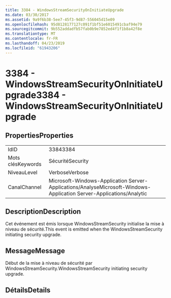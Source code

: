 ```yaml
---
title: 3384 - WindowsStreamSecurityOnInitiateUpgrade
ms.date: 03/30/2017
ms.assetid: 9a9f6b38-5ee7-45f3-9d87-556045d15e09
ms.openlocfilehash: 95d8128177127c091f1bf51e6015491cbaf94e79
ms.sourcegitcommit: 9b552addadfb57fab0b9e7852ed4f1f1b8a42f8e
ms.translationtype: MT
ms.contentlocale: fr-FR
ms.lasthandoff: 04/23/2019
ms.locfileid: "61943206"
---
```

# <a name="3384---windowsstreamsecurityoninitiateupgrade"></a><span data-ttu-id="b661f-102">3384 - WindowsStreamSecurityOnInitiateUpgrade</span><span class="sxs-lookup"><span data-stu-id="b661f-102">3384 - WindowsStreamSecurityOnInitiateUpgrade</span></span>
## <a name="properties"></a><span data-ttu-id="b661f-103">Properties</span><span class="sxs-lookup"><span data-stu-id="b661f-103">Properties</span></span>  
  
|||  
|-|-|  
|<span data-ttu-id="b661f-104">Id</span><span class="sxs-lookup"><span data-stu-id="b661f-104">ID</span></span>|<span data-ttu-id="b661f-105">3384</span><span class="sxs-lookup"><span data-stu-id="b661f-105">3384</span></span>|  
|<span data-ttu-id="b661f-106">Mots clés</span><span class="sxs-lookup"><span data-stu-id="b661f-106">Keywords</span></span>|<span data-ttu-id="b661f-107">Sécurité</span><span class="sxs-lookup"><span data-stu-id="b661f-107">Security</span></span>|  
|<span data-ttu-id="b661f-108">Niveau</span><span class="sxs-lookup"><span data-stu-id="b661f-108">Level</span></span>|<span data-ttu-id="b661f-109">Verbose</span><span class="sxs-lookup"><span data-stu-id="b661f-109">Verbose</span></span>|  
|<span data-ttu-id="b661f-110">Canal</span><span class="sxs-lookup"><span data-stu-id="b661f-110">Channel</span></span>|<span data-ttu-id="b661f-111">Microsoft-Windows-Application Server-Applications/Analyse</span><span class="sxs-lookup"><span data-stu-id="b661f-111">Microsoft-Windows-Application Server-Applications/Analytic</span></span>|  
  
## <a name="description"></a><span data-ttu-id="b661f-112">Description</span><span class="sxs-lookup"><span data-stu-id="b661f-112">Description</span></span>  
 <span data-ttu-id="b661f-113">Cet événement est émis lorsque WindowsStreamSecurity initialise la mise à niveau de sécurité.</span><span class="sxs-lookup"><span data-stu-id="b661f-113">This event is emitted when the WindowsStreamSecurity initiating security upgrade.</span></span>  
  
## <a name="message"></a><span data-ttu-id="b661f-114">Message</span><span class="sxs-lookup"><span data-stu-id="b661f-114">Message</span></span>  
 <span data-ttu-id="b661f-115">Début de la mise à niveau de sécurité par WindowsStreamSecurity.</span><span class="sxs-lookup"><span data-stu-id="b661f-115">WindowsStreamSecurity initiating security upgrade.</span></span>  
  
## <a name="details"></a><span data-ttu-id="b661f-116">Détails</span><span class="sxs-lookup"><span data-stu-id="b661f-116">Details</span></span>
